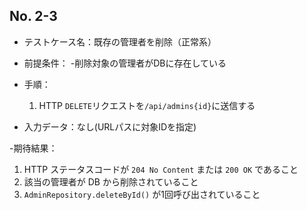 ## No. 2-3

- テストケース名：既存の管理者を削除（正常系）
  
- 前提条件：
  -削除対象の管理者がDBに存在している

- 手順：
  1. HTTP `DELETE`リクエストを`/api/admins{id}`に送信する
   
- 入力データ：なし(URLパスに対象IDを指定)

-期待結果：
 1. HTTP ステータスコードが `204 No Content` または `200 OK` であること
 2. 該当の管理者が DB から削除されていること
 3. `AdminRepository.deleteById()` が1回呼び出されていること

